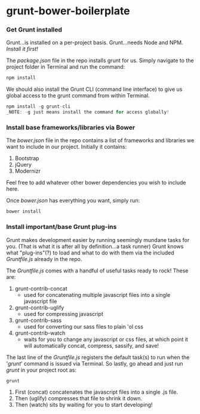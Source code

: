 # grunt-bower-boilerplate

### Get Grunt installed

Grunt...is installed on a per-project basis.
Grunt...needs Node and NPM. _Install it first!_

The _package.json_ file in the repo installs grunt for us.
Simply navigate to the project folder in Terminal and run the command:
```javascript
npm install
```

We should also install the Grunt CLI (command line interface) to give us global access to the grunt command from within Terminal.
```javascript
npm install -g grunt-cli
_NOTE: -g just means install the command for access globally!
```

### Install base frameworks/libraries via Bower

The _bower.json_ file in the repo contains a list of frameworks and libraries we want to include in our project.
Initially it contains:
1. Bootstrap
2. jQuery
3. Modernizr

Feel free to add whatever other bower dependencies you wish to include here.

Once _bower.json_ has everything you want, simply run:

```javascript
bower install
```

### Install important/base Grunt plug-ins

Grunt makes development easier by running seemingly mundane tasks for you. (That is what it is after all by definition...a task runner)
Grunt knows what "plug-ins"(?) to load and what to do with them via the included _Gruntfile.js_ already in the repo.

The _Gruntfile.js_ comes with a handful of useful tasks ready to rock!
These are:

1. grunt-contrib-concat
	- used for concatenating multiple javascript files into a single javascript file
2. grunt-contrib-uglify
	- used for compressing javascript
3. grunt-contrib-sass
	- used for converting our sass files to plain 'ol css
4. grunt-contrib-watch
	- waits for you to change any javascript or css files, at which point it will automatically concat, compress, sassify, and save!

The last line of the _Gruntfile.js_ registers the default task(s) to run when the '_grunt_' command is issued via Terminal.
So lastly, go ahead and just run _grunt_ in your project root as:

```javascript
grunt
```

1. First (concat) concatenates the javascript files into a single .js file.
2. Then (uglify) compresses that file to shrink it down.
3. Then (watch) sits by waiting for you to start developing!


